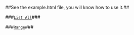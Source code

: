 ##See the example.html file, you will know how to use it.##

###[`List All`](http://www.seanxyh.com/plugins/datePicker-mutli/dateAll/date.html)###


###[`Range`](http://www.seanxyh.com/plugins/datePicker-mutli/dateRange/date.html)###